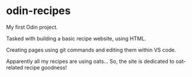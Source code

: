 # odin-recipes
My first Odin project. 

Tasked with building a basic recipe website, using HTML.

Creating pages using git commands and editing them within VS code.

Apparently all my recipes are using oats... So, the site is dedicated to oat-related recipe goodness!